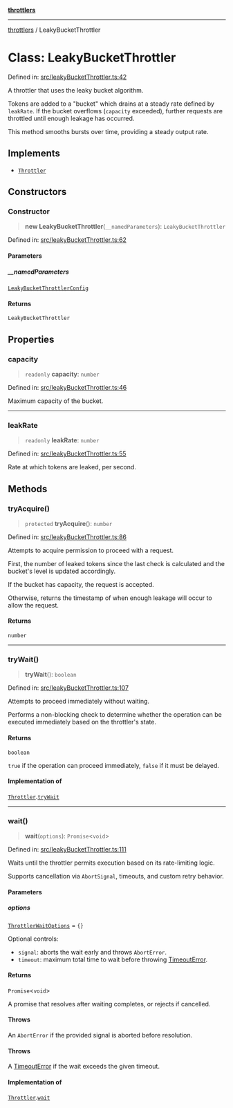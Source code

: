 [**throttlers**](../README.md)

***

[throttlers](../globals.md) / LeakyBucketThrottler

# Class: LeakyBucketThrottler

Defined in: [src/leakyBucketThrottler.ts:42](https://github.com/havelessbemore/throttlers/blob/0085c42010e9779979ae29dd951b097a22da3fcd/src/leakyBucketThrottler.ts#L42)

A throttler that uses the leaky bucket algorithm.

Tokens are added to a "bucket" which drains at a steady rate
defined by `leakRate`. If the bucket overflows (`capacity` exceeded),
further requests are throttled until enough leakage has occurred.

This method smooths bursts over time, providing a steady output rate.

## Implements

- [`Throttler`](../interfaces/Throttler.md)

## Constructors

### Constructor

> **new LeakyBucketThrottler**(`__namedParameters`): `LeakyBucketThrottler`

Defined in: [src/leakyBucketThrottler.ts:62](https://github.com/havelessbemore/throttlers/blob/0085c42010e9779979ae29dd951b097a22da3fcd/src/leakyBucketThrottler.ts#L62)

#### Parameters

##### \_\_namedParameters

[`LeakyBucketThrottlerConfig`](../interfaces/LeakyBucketThrottlerConfig.md)

#### Returns

`LeakyBucketThrottler`

## Properties

### capacity

> `readonly` **capacity**: `number`

Defined in: [src/leakyBucketThrottler.ts:46](https://github.com/havelessbemore/throttlers/blob/0085c42010e9779979ae29dd951b097a22da3fcd/src/leakyBucketThrottler.ts#L46)

Maximum capacity of the bucket.

***

### leakRate

> `readonly` **leakRate**: `number`

Defined in: [src/leakyBucketThrottler.ts:55](https://github.com/havelessbemore/throttlers/blob/0085c42010e9779979ae29dd951b097a22da3fcd/src/leakyBucketThrottler.ts#L55)

Rate at which tokens are leaked, per second.

## Methods

### tryAcquire()

> `protected` **tryAcquire**(): `number`

Defined in: [src/leakyBucketThrottler.ts:86](https://github.com/havelessbemore/throttlers/blob/0085c42010e9779979ae29dd951b097a22da3fcd/src/leakyBucketThrottler.ts#L86)

Attempts to acquire permission to proceed with a request.

First, the number of leaked tokens since the last check
is calculated and the bucket's level is updated accordingly.

If the bucket has capacity, the request is accepted.

Otherwise, returns the timestamp of when enough leakage
will occur to allow the request.

#### Returns

`number`

***

### tryWait()

> **tryWait**(): `boolean`

Defined in: [src/leakyBucketThrottler.ts:107](https://github.com/havelessbemore/throttlers/blob/0085c42010e9779979ae29dd951b097a22da3fcd/src/leakyBucketThrottler.ts#L107)

Attempts to proceed immediately without waiting.

Performs a non-blocking check to determine whether the operation
can be executed immediately based on the throttler's state.

#### Returns

`boolean`

`true` if the operation can proceed immediately,
`false` if it must be delayed.

#### Implementation of

[`Throttler`](../interfaces/Throttler.md).[`tryWait`](../interfaces/Throttler.md#trywait)

***

### wait()

> **wait**(`options`): `Promise`\<`void`\>

Defined in: [src/leakyBucketThrottler.ts:111](https://github.com/havelessbemore/throttlers/blob/0085c42010e9779979ae29dd951b097a22da3fcd/src/leakyBucketThrottler.ts#L111)

Waits until the throttler permits execution based on its rate-limiting logic.

Supports cancellation via `AbortSignal`, timeouts, and custom retry behavior.

#### Parameters

##### options

[`ThrottlerWaitOptions`](../interfaces/ThrottlerWaitOptions.md) = `{}`

Optional controls:
  - `signal`: aborts the wait early and throws `AbortError`.
  - `timeout`: maximum total time to wait before throwing [TimeoutError](TimeoutError.md).

#### Returns

`Promise`\<`void`\>

A promise that resolves after waiting completes, or rejects if cancelled.

#### Throws

An `AbortError` if the provided signal is aborted before resolution.

#### Throws

A [TimeoutError](TimeoutError.md) if the wait exceeds the given timeout.

#### Implementation of

[`Throttler`](../interfaces/Throttler.md).[`wait`](../interfaces/Throttler.md#wait)
